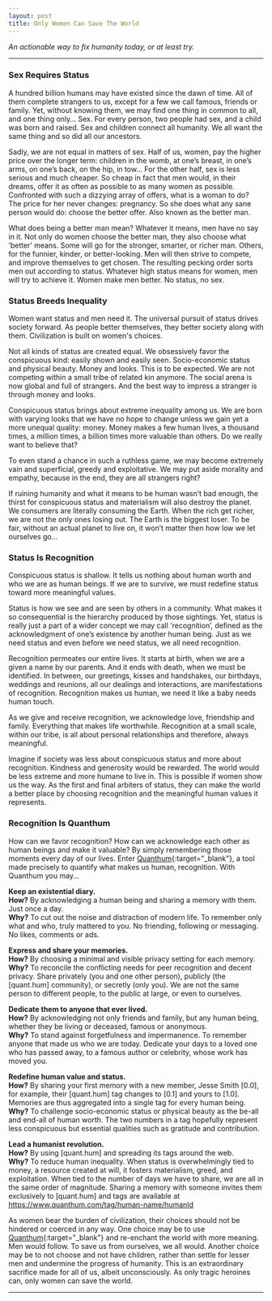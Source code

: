 ```yaml
---
layout: post
title: Only Women Can Save The World
---
```


*An actionable way to fix humanity today, or at least try.*

-----

### Sex Requires Status

A hundred billion humans may have existed since the dawn of time. All of them complete strangers to us, except for a few we call famous, friends or family. Yet, without knowing them, we may find one thing in common to all, and one thing only… Sex. For every person, two people had sex, and a child was born and raised. Sex and children connect all humanity. We all want the same thing and so did all our ancestors.

Sadly, we are not equal in matters of sex. Half of us, women, pay the higher price over the longer term: children in the womb, at one’s breast, in one’s arms, on one’s back, on the hip, in tow... For the other half, sex is less serious and much cheaper. So cheap in fact that men would, in their dreams, offer it as often as possible to as many women as possible. Confronted with such a dizzying array of offers, what is a woman to do? The price for her never changes: pregnancy. So she does what any sane person would do: choose the better offer. Also known as the better man.

What does being a better man mean? Whatever it means, men have no say in it. Not only do women choose the better man, they also choose what ‘better’ means. Some will go for the stronger, smarter, or richer man. Others, for the funnier, kinder, or better-looking. Men will then strive to compete, and improve themselves to get chosen. The resulting pecking order sorts men out according to status. Whatever high status means for women, men will try to achieve it. Women make men better. No status, no sex.

### Status Breeds Inequality

Women want status and men need it. The universal pursuit of status drives society forward. As people better themselves, they better society along with them. Civilization is built on women's choices.

Not all kinds of status are created equal. We obsessively favor the conspicuous kind: easily shown and easily seen. Socio-economic status and physical beauty. Money and looks. This is to be expected. We are not competing within a small tribe of related kin anymore. The social arena is now global and full of strangers. And the best way to impress a stranger is through money and looks.

Conspicuous status brings about extreme inequality among us. We are born with varying looks that we have no hope to change unless we gain yet a more unequal quality: money. Money makes a few human lives, a thousand times, a million times, a billion times more valuable than others. Do we really want to believe that?

To even stand a chance in such a ruthless game, we may become extremely vain and superficial, greedy and exploitative. We may put aside morality and empathy, because in the end, they are all strangers right?

If ruining humanity and what it means to be human wasn’t bad enough, the thirst for conspicuous status and materialism will also destroy the planet. We consumers are literally consuming the Earth. When the rich get richer, we are not the only ones losing out. The Earth is the biggest loser. To be fair, without an actual planet to live on, it won’t matter then how low we let ourselves go…

### Status Is Recognition

Conspicuous status is shallow. It tells us nothing about human worth and who we are as human beings. If we are to survive, we must redefine status toward more meaningful values.

Status is how we see and are seen by others in a community. What makes it so consequential is the hierarchy produced by those sightings. Yet, status is really just a part of a wider concept we may call ‘recognition’, defined as the acknowledgment of one’s existence by another human being. Just as we need status and even before we need status, we all need recognition.

Recognition permeates our entire lives. It starts at birth, when we are a given a name by our parents. And it ends with death, when we must be identified. In between, our greetings, kisses and handshakes, our birthdays, weddings and reunions, all our dealings and interactions, are manifestations of recognition. Recognition makes us human, we need it like a baby needs human touch.

As we give and receive recognition, we acknowledge love, friendship and family. Everything that makes life worthwhile. Recognition at a small scale, within our tribe, is all about personal relationships and therefore, always meaningful.

Imagine if society was less about conspicuous status and more about recognition. Kindness and generosity would be rewarded. The world would be less extreme and more humane to live in. This is possible if women show us the way. As the first and final arbiters of status, they can make the world a better place by choosing recognition and the meaningful human values it represents.

### Recognition Is Quanthum

How can we favor recognition? How can we acknowledge each other as human beings and make it valuable? By simply remembering those moments every day of our lives. Enter [Quanthum](https://www.quanthum.com/){:target="_blank"}, a tool made precisely to quantify what makes us human, recognition. With Quanthum you may…

**Keep an existential diary.**  
**How?** By acknowledging a human being and sharing a memory with them. Just once a day.  
**Why?** To cut out the noise and distraction of modern life. To remember only what and who, truly mattered to you. No friending, following or messaging. No likes, comments or ads.

**Express and share your memories.**  
**How?** By choosing a minimal and visible privacy setting for each memory.  
**Why?** To reconcile the conflicting needs for peer recognition and decent privacy. Share privately (you and one other person), publicly (the [quant.hum] community), or secretly (only you). We are not the same person to different people, to the public at large, or even to ourselves.

**Dedicate them to anyone that ever lived.**  
**How?** By acknowledging not only friends and family, but any human being, whether they be living or deceased, famous or anonymous.  
**Why?** To stand against forgetfulness and impermanence. To remember anyone that made us who we are today. Dedicate your days to a loved one who has passed away, to a famous author or celebrity, whose work has moved you.

**Redefine human value and status.**  
**How?** By sharing your first memory with a new member, Jesse Smith [0.0], for example, their [quant.hum] tag changes to [0.1] and yours to [1.0]. Memories are thus aggregated into a single tag for every human being.  
**Why?** To challenge socio-economic status or physical beauty as the be-all and end-all of human worth. The two numbers in a tag hopefully represent less conspicuous but essential qualities such as gratitude and contribution.

**Lead a humanist revolution.**  
**How?** By using [quant.hum] and spreading its tags around the web.  
**Why?** To reduce human inequality. When status is overwhelmingly tied to money, a resource created at will, it fosters materialism, greed, and exploitation. When tied to the number of days we have to share, we are all in the same order of magnitude. Sharing a memory with someone invites them exclusively to [quant.hum] and tags are available at https://www.quanthum.com/tag/human-name/humanId

As women bear the burden of civilization, their choices should not be hindered or coerced in any way. One choice may be to use [Quanthum](https://www.quanthum.com/){:target="_blank"} and re-enchant the world with more meaning. Men would follow. To save us from ourselves, we all would. Another choice may be to not choose and not have children, rather than settle for lesser men and undermine the progress of humanity. This is an extraordinary sacrifice made for all of us, albeit unconsciously. As only tragic heroines can, only women can save the world.

-----
